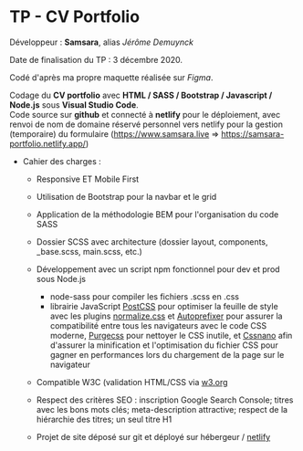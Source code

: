 # TP - CV Portfolio

Développeur : **Samsara**, alias *Jérôme Demuynck*  

Date de finalisation du TP : 3 décembre 2020.

Codé d'après ma propre maquette réalisée sur *Figma*.

Codage du **CV portfolio** avec **HTML / SASS / Bootstrap / Javascript / Node.js** sous **Visual Studio Code**.   
Code source sur **github** et connecté à **netlify** pour le déploiement, avec renvoi de nom de domaine réservé personnel vers netlify pour la gestion (temporaire) du formulaire (https://www.samsara.live => https://samsara-portfolio.netlify.app/)

* Cahier des charges : 
  * Responsive ET Mobile First
  * Utilisation de Bootstrap pour la navbar et le grid
  * Application de la méthodologie BEM pour l'organisation du code SASS
  * Dossier SCSS avec architecture (dossier layout, components, _base.scss, main.scss, etc.)
  * Développement avec un script npm fonctionnel pour dev et prod sous Node.js
    * node-sass pour compiler les fichiers .scss en .css
    * librairie JavaScript [PostCSS](https://github.com/postcss/postcss "PostCSS is a tool for transforming styles with JS plugins.") pour optimiser la feuille de style avec les plugins [normalize.css](https://github.com/necolas/normalize.css/ "A modern alternative to CSS resets") et [Autoprefixer](https://github.com/postcss/autoprefixer "Autoprefixer will use the data based on current browser popularity and property support to apply prefixes for you. ") pour assurer la compatibilité entre tous les navigateurs avec le code CSS moderne, [Purgecss](https://github.com/FullHuman/purgecss "It removes unused selectors from your css, resulting in smaller css files.") pour nettoyer le CSS inutile, et [Cssnano](https://github.com/cssnano/cssnano "cssnano is a modern, modular compression tool written on top of the PostCSS ecosystem") afin d'assurer la minification et l'optimisation du fichier CSS pour gagner en performances lors du chargement de la page sur le navigateur   
    
  * Compatible W3C (validation HTML/CSS via [w3.org](https://www.w3.org/ "The World Wide Web Consortium (W3C) is an international community that develops open standards to ensure the long-term growth of the Web.")
  * Respect des critères SEO : inscription Google Search Console; titres avec les bons mots clés; meta-description attractive; respect de la hiérarchie des titres; un seul titre H1
  * Projet de site déposé sur git et déployé sur hébergeur / [netlify](https://www.netlify.com/ "the fastest way to build the fastest sites")
